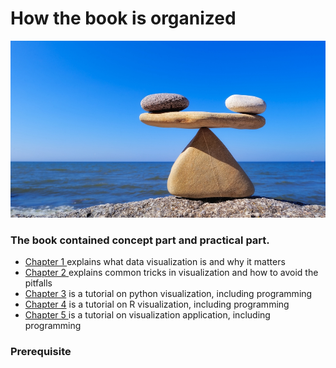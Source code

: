 # How the book is organized

![](.gitbook/assets/hormonalbalance.jpg)

### **The book contained concept part and practical part.**

* [Chapter 1 ](part-1-introduction-of-data-visualisation/)explains what data visualization is and why it matters
* [Chapter 2 ](tricks-in-visualisation/)explains common tricks in visualization and how to avoid the pitfalls
* [Chapter 3](visualisation-in-python/) is a tutorial on python visualization, including programming
* [Chapter 4](visualisation-in-r/) is a tutorial on R visualization, including programming
* [Chapter 5 ](visualisation-application/)is a tutorial on  visualization application, including programming

### **Prerequisite**

